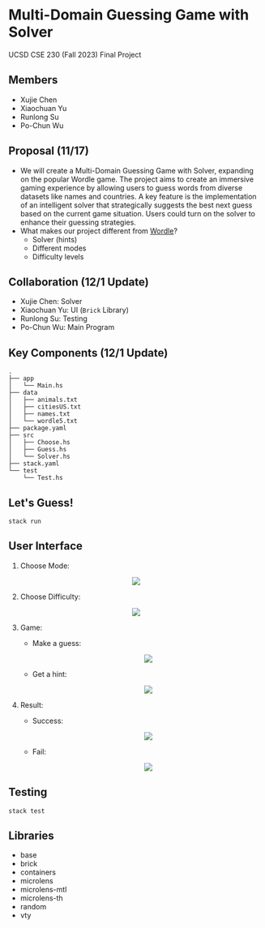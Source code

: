 # Multi-Domain Guessing Game with Solver
UCSD CSE 230 (Fall 2023) Final Project

## Members
- Xujie Chen
- Xiaochuan Yu
- Runlong Su
- Po-Chun Wu

## Proposal (11/17)
- We will create a Multi-Domain Guessing Game with Solver, expanding on the popular Wordle game. The project aims to create an immersive gaming experience by allowing users to guess words from diverse datasets like names and countries. A key feature is the implementation of an intelligent solver that strategically suggests the best next guess based on the current game situation. Users could turn on the solver to enhance their guessing strategies. 
- What makes our project different from [Wordle](https://www.nytimes.com/games/wordle/index.html)?
  - Solver (hints)
  - Different modes
  - Difficulty levels

## Collaboration (12/1 Update)
- Xujie Chen: Solver
- Xiaochuan Yu: UI (`Brick` Library)
- Runlong Su: Testing
- Po-Chun Wu: Main Program

## Key Components (12/1 Update)
```
.
├── app
│   └── Main.hs
├── data
│   ├── animals.txt
│   ├── citiesUS.txt
│   ├── names.txt
│   └── wordle5.txt
├── package.yaml
├── src
│   ├── Choose.hs
│   ├── Guess.hs
│   └── Solver.hs
├── stack.yaml
└── test
    └── Test.hs
```

## Let's Guess!
```
stack run
```

## User Interface
1. Choose Mode: 
<p align="center">
    <img src="https://github.com/pochunwu/GuessingGame/assets/118617531/6c576f60-f05b-4807-95ac-50eb563485a0" />
</p>

2. Choose Difficulty: 
<p align="center">
    <img src="https://github.com/pochunwu/GuessingGame/assets/118617531/f4d90f94-82a3-43c8-8b1c-b6c46b085b51" />
</p>

3. Game: 
    - Make a guess:
      <p align="center">
        <img src="https://github.com/pochunwu/GuessingGame/assets/118617531/294c46f1-b265-4dc9-a086-d9cf1da31c36" />
      </p>
    - Get a hint:
      <p align="center">
        <img src="https://github.com/pochunwu/GuessingGame/assets/118617531/0ecba279-591c-403c-aafe-5e45e78d0fe8" />
      </p>
    
4. Result:
   - Success:
      <p align="center">
        <img src="https://github.com/pochunwu/GuessingGame/assets/118617531/7413f5b4-f125-4d55-8c8a-c72070023355" />
      </p>
   - Fail:
      <p align="center">
        <img src="https://github.com/pochunwu/GuessingGame/assets/118617531/bfc3b8c3-27dc-4889-b69e-065e165ef037" />
      </p>

## Testing
```
stack test
```
## Libraries
- base
- brick 
- containers
- microlens
- microlens-mtl
- microlens-th
- random 
- vty

